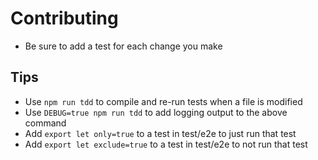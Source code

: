 # Contributing

- Be sure to add a test for each change you make

## Tips

- Use `npm run tdd` to compile and re-run tests when a file is modified
- Use `DEBUG=true npm run tdd` to add logging output to the above command
- Add `export let only=true` to a test in test/e2e to just run that test
- Add `export let exclude=true` to a test in test/e2e to not run that test
